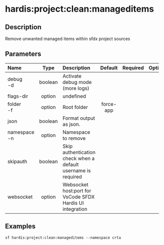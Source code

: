 <!-- This file has been generated with command 'sf hardis:doc:plugin:generate'. Please do not update it manually or it may be overwritten -->
# hardis:project:clean:manageditems

## Description

Remove unwanted managed items within sfdx project sources

## Parameters

| Name             |  Type   | Description                                                   |  Default  | Required | Options |
|:-----------------|:-------:|:--------------------------------------------------------------|:---------:|:--------:|:-------:|
| debug<br/>-d     | boolean | Activate debug mode (more logs)                               |           |          |         |
| flags-dir        | option  | undefined                                                     |           |          |         |
| folder<br/>-f    | option  | Root folder                                                   | force-app |          |         |
| json             | boolean | Format output as json.                                        |           |          |         |
| namespace<br/>-n | option  | Namespace to remove                                           |           |          |         |
| skipauth         | boolean | Skip authentication check when a default username is required |           |          |         |
| websocket        | option  | Websocket host:port for VsCode SFDX Hardis UI integration     |           |          |         |

## Examples

```shell
sf hardis:project:clean:manageditems --namespace crta
```


